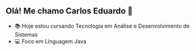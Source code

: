 ## Olá! Me chamo Carlos Eduardo 👋

- 📚 Hoje estou cursando Tecnologia em Análise e Desenvolvimento de Sistemas
- 💻 Foco em Linguagem Java

